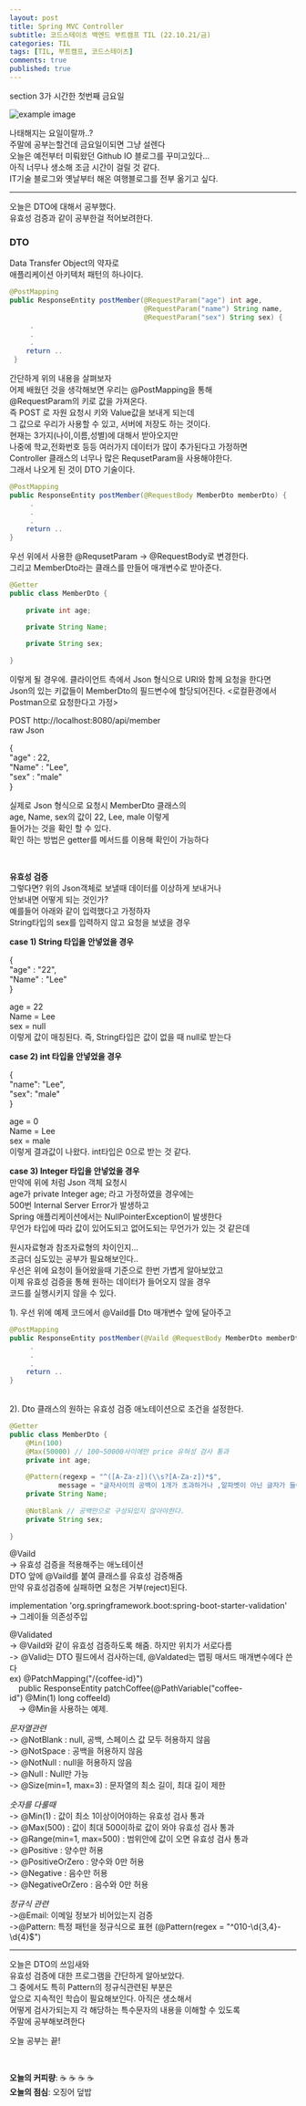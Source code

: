 ```yaml
---
layout: post
title: Spring MVC Controller
subtitle: 코드스테이츠 백엔드 부트캠프 TIL (22.10.21/금)
categories: TIL
tags: [TIL, 부트캠프, 코드스테이츠]
comments: true
published: true 
---
```



section 3가 시간한 첫번째 금요일

![example image](https://ifh.cc/g/lfoBC7.gif)

나태해지는 요일이랄까..?  
주말에 공부는할건데 금요일이되면 그냥 설렌다  
오늘은 예전부터 미뤄왔던 Github IO 블로그를 꾸미고있다...  
아직 너무나 생소해 조금 시간이 걸릴 것 같다.  
IT기술 블로그와 옛날부터 해온 여행블로그를 전부 옮기고 싶다.

---

오늘은 DTO에 대해서 공부했다.  
유효성 검증과 같이 공부한걸 적어보려한다.

### **DTO**  
Data Transfer Object의 약자로   
애플리케이션 아키텍처 패턴의 하나이다.

``` Java
@PostMapping
public ResponseEntity postMember(@RequestParam("age") int age,
                                 @RequestParam("name") String name,
                                 @RequestParam("sex") String sex) {
     .
     .
     .
	return ..
 }
```

간단하게 위의 내용을 살펴보자  
어제 배웠던 것을 생각해보면 우리는 @PostMapping을 통해  
@RequestParam의 키로 값을 가져온다.  
즉 POST 로 자원 요청시 키와 Value값을 보내게 되는데  
그 값으로 우리가 사용할 수 있고, 서버에 저장도 하는 것이다.  
현재는 3가지(나이,이름,성별)에 대해서 받아오지만  
나중에 학교,전화번호 등등 여러가지 데이터가 많이 추가된다고 가정하면  
Controller 클래스의 너무나 많은 RequsetParam을 사용해야한다.  
그래서 나오게 된 것이 DTO 기술이다.  
```java
@PostMapping
public ResponseEntity postMember(@RequestBody MemberDto memberDto) {
     .
     .
     .
    return ..
}
```

우선 위에서 사용한 @RequsetParam -> @RequestBody로 변경한다.  
그리고 MemberDto라는 클래스를 만들어 매개변수로 받아준다.

``` java
@Getter
public class MemberDto {
 
    private int age;

    private String Name;
   
    private String sex;
    
}
```

이렇게 될 경우에. 클라이언트 측에서 Json 형식으로 URI와 함께 요청을 한다면  
Json의 있는 키값들이 MemberDto의 필드변수에 할당되어진다.
<로컬환경에서 Postman으로 요청한다고 가정>  

POST http://localhost:8080/api/member  
raw Json

{  
"age" : 22,  
"Name" : "Lee",  
"sex" : "male"  
}

실제로 Json 형식으로 요청시 MemberDto 클래스의  
age, Name, sex의 값이 22, Lee, male 이렇게  
들어가는 것을 확인 할 수 있다.  
확인 하는 방법은 getter를 메서드를 이용해 확인이 가능하다

<br/>  

**유효성 검증**  
그렇다면? 위의 Json객체로 보낼때 데이터를 이상하게 보내거나  
안보내면 어떻게 되는 것인가?  
예를들어 아래와 같이 입력했다고 가정하자  
String타입의 sex를 입력하지 않고 요청을 보냈을 경우

**case 1) String 타입을 안넣었을 경우**

{  
"age" : "22",  
"Name" : "Lee"  
}

age = 22  
Name = Lee  
sex = null  
이렇게 값이 매칭된다. 즉, String타입은 값이 없을 때 null로 받는다

**case 2) int 타입을 안넣었을 경우**

{  
"name": "Lee",  
"sex": "male"  
}

age = 0  
Name = Lee  
sex = male  
이렇게 결과값이 나왔다. int타입은 0으로 받는 것 같다.

**case 3) Integer 타입을 안넣었을 경우**  
만약에 위에 처럼 Json 객체 요청시  
age가 private Integer age; 라고 가정하였을 경우에는  
500번 Internal Server Error가 발생하고  
Spring 애플리케이션에서는 NullPointerException이 발생한다  
무언가 타입에 따라 값이 있어도되고 없어도되는 무언가가 있는 것 같은데  

원시자료형과 참조자료형의 차이인지...   
조금더 심도있는 공부가 필요해보인다..  
우선은 위에 요청이 들어왔을때 기준으로 한번 가볍게 알아보았고  
이제 유효성 검증을 통해 원하는 데이터가 들어오지 않을 경우  
코드를 실행시키지 않을 수 있다.

1). 우선 위에 예제 코드에서 @Vaild를 Dto 매개변수 앞에 달아주고

```java
@PostMapping
public ResponseEntity postMember(@Vaild @RequestBody MemberDto memberDto) {
     .
     .
     .
    return ..
}
```
<br/>
2). Dto 클래스의 원하는 유효성 검증 애노테이션으로 조건을 설정한다.  

```java
@Getter
public class MemberDto {
    @Min(100)
    @Max(50000) // 100~50000사이에만 price 유혀성 검사 통과
    private int age;
    
    @Pattern(regexp = "^([A-Za-z])(\\s?[A-Za-z])*$",
            message = "글자사이의 공백이 1개가 초과하거나 ,알파벳이 아닌 글자가 들어왔습니다")
    private String Name;
    
    @NotBlank // 공백만으로 구성되있지 않아야한다.
    private String sex;
    
}
```

@Vaild  
-> 유효성 검증을 적용해주는 애노테이션  
DTO 앞에 @Vaild를 붙여 클래스를 유효성 검증해줌  
만약 유효성검증에 실패하면 요청은 거부(reject)된다.

implementation 'org.springframework.boot:spring-boot-starter-validation'  
-> 그레이들 의존성주입

@Validated  
-> @Vaild와 같이 유효성 검증하도록 해줌. 하지만 위치가 서로다름  
-> @Valid는 DTO 필드에서 검사하는데, @Valdated는 맵핑 매서드 매개변수에다 쓴다  
ex) @PatchMapping("/{coffee-id}")  
    public ResponseEntity patchCoffee(@PathVariable("coffee-id") @Min(1) long coffeeId)  
    -> @Min을 사용하는 예제.

*문자열관련*  
-> @NotBlank : null, 공백, 스페이스 값 모두 허용하지 않음  
-> @NotSpace : 공백을 허용하지 않음  
-> @NotNull : null을 허용하지 않음  
-> @Null : Null만 가능  
-> @Size(min=1, max=3) : 문자열의 최소 길이, 최대 길이 제한


*숫자를 다룰때*  
-> @Min(1) : 값이 최소 1이상이어야하는 유효성 검사 통과  
-> @Max(500) : 값이 최대 500이하로 값이 와야 유효성 검사 통과  
-> @Range(min=1, max=500) : 범위안에 값이 오면 유효성 검사 통과  
-> @Positive : 양수만 허용  
-> @PositiveOrZero : 양수와 0만 허용  
-> @Negative : 음수만 허용  
-> @NegativeOrZero : 음수와 0만 허용

*정규식 관련*  
->@Email: 이메일 정보가 비어있는지 검증  
->@Pattern: 특정 패턴을 정규식으로 표현 (@Pattern(regex = "^010-\\d{3,4}-\\d{4}$")


---

오늘은 DTO의 쓰임새와  
유효성 검증에 대한 프로그램을 간단하게 알아보았다.  
그 중에서도 특히 Pattern의 정규식관련된 부분은  
앞으로 지속적인 학습이 필요해보인다. 아직은 생소해서  
어떻게 검사가되는지 각 해당하는 특수문자의 내용을 이해할 수 있도록  
주말에 공부해보려한다  

오늘 공부는 끝!

<br/>  

**오늘의 커피량**: ☕️ ☕️ ☕️ ☕️  
**오늘의 점심**: 오징어 덮밥